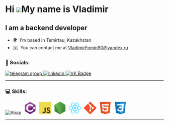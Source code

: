 Hi ![](https://user-images.githubusercontent.com/18350557/176309783-0785949b-9127-417c-8b55-ab5a4333674e.gif)My name is Vladimir
================================================================================================================================

I am a backend developer
---------------------------------------------

* 🌍  I'm based in Temirtau, Kazakhstan
* ✉️  You can contact me at [VladimirFomin90@yandex.ru](mailto:VladimirFomin90@yandex.ru)


### 🤝 Socials:

  <div id="badges">
    <a href="https://t.me/fomin90" target="_blank">
      <img src="https://cdn-icons-png.flaticon.com/512/2111/2111646.png" width="40" height="40" alt="telegram group" />
    </a>
    <a href="https://www.linkedin.com/in/vladimir-fomin/" target="_blank">
      <img src="https://cdn-icons-png.flaticon.com/512/2504/2504799.png" width="40" height="40" alt="linkedin" />
    </a>
    <a href="https://vk.com/f1ll_zzz](https://vk.com/fominvladimir90" target="_blank">
      <img src="https://cdn-icons-png.flaticon.com/512/145/145813.png" width="40" height="40" alt="VK Badge"/>
    </a>
  </div>


---


### 💻 Skills:

<div>
  <img src="https://github.com/MislavJaksic/SAP-ABAP-Development/blob/master/images/SAP.svg" title="Abap" alt="Abap" width="40" height="40"/>&nbsp
  <img src="https://github.com/devicons/devicon/blob/master/icons/csharp/csharp-original.svg" title="Csharp" alt="Csharp" width="40" height="40"/>&nbsp
  <img src="https://github.com/devicons/devicon/blob/master/icons/javascript/javascript-original.svg" title="Javascript" alt="javascript" width="40" height="40"/>&nbsp
  <img src="https://github.com/devicons/devicon/blob/master/icons/nodejs/nodejs-original.svg" title="NodeJs" alt="nodejs" width="40" height="40"/>&nbsp
  <img src="https://github.com/devicons/devicon/blob/master/icons/react/react-original.svg" title="ReactJs" alt="reactjs" width="40" height="40"/>&nbsp
  <img src="https://github.com/devicons/devicon/blob/master/icons/git/git-original.svg" title="Git" alt="git" width="40" height="40"/>&nbsp
  <img src="https://github.com/devicons/devicon/blob/master/icons/html5/html5-original.svg" title="HTML5" alt="html5" width="40" height="40"/>&nbsp
  <img src="https://github.com/devicons/devicon/blob/master/icons/css3/css3-original.svg" title="CSS3" alt="css" width="40" height="40"/>&nbsp
</div>


---
